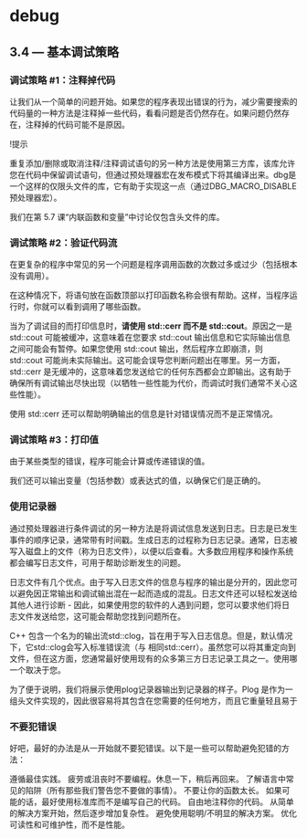 # debug

## 3.4 — 基本调试策略

### 调试策略 #1：注释掉代码

让我们从一个简单的问题开始。如果您的程序表现出错误的行为，减少需要搜索的代码量的一种方法是注释掉一些代码，看看问题是否仍然存在。如果问题仍然存在，注释掉的代码可能不是原因。


!提示

重复添加/删除或取消注释/注释调试语句的另一种方法是使用第三方库，该库允许您在代码中保留调试语句，但通过预处理器宏在发布模式下将其编译出来。dbg是一个这样的仅限头文件的库，它有助于实现这一点（通过DBG_MACRO_DISABLE预处理器宏）。

我们在第 5.7 课“内联函数和变量”中讨论仅包含头文件的库。

### 调试策略 #2：验证代码流

在更复杂的程序中常见的另一个问题是程序调用函数的次数过多或过少（包括根本没有调用）。

在这种情况下，将语句放在函数顶部以打印函数名称会很有帮助。这样，当程序运行时，你就可以看到调用了哪些函数。

当为了调试目的而打印信息时，**请使用 std::cerr 而不是 std::cout**。原因之一是 std::cout 可能被缓冲，这意味着在您要求 std::cout 输出信息和它实际输出信息之间可能会有暂停。如果您使用 std::cout 输出，然后程序立即崩溃，则 std::cout 可能尚未实际输出。这可能会误导您判断问题出在哪里。另一方面，std::cerr 是无缓冲的，这意味着您发送给它的任何东西都会立即输出。这有助于确保所有调试输出尽快出现（以牺牲一些性能为代价，而调试时我们通常不关心这些性能）。

使用 std::cerr 还可以帮助明确输出的信息是针对错误情况而不是正常情况。

### 调试策略 #3：打印值

由于某些类型的错误，程序可能会计算或传递错误的值。

我们还可以输出变量（包括参数）或表达式的值，以确保它们是正确的。

### 使用记录器

通过预处理器进行条件调试的另一种方法是将调试信息发送到日志。日志是已发生事件的顺序记录，通常带有时间戳。生成日志的过程称为日志记录。通常，日志被写入磁盘上的文件（称为日志文件），以便以后查看。大多数应用程序和操作系统都会编写日志文件，可用于帮助诊断发生的问题。

日志文件有几个优点。由于写入日志文件的信息与程序的输出是分开的，因此您可以避免因正常输出和调试输出混在一起而造成的混乱。日志文件还可以轻松发送给其他人进行诊断 - 因此，如果使用您的软件的人遇到问题，您可以要求他们将日志文件发送给您，这可能会帮助您找到问题所在。

C++ 包含一个名为的输出流std::clog，旨在用于写入日志信息。但是，默认情况下，它std::clog会写入标准错误流（与 相同std::cerr）。虽然您可以将其重定向到文件，但在这方面，您通常最好使用现有的众多第三方日志记录工具之一。使用哪一个取决于您。

为了便于说明，我们将展示使用plog记录器输出到记录器的样子。Plog 是作为一组头文件实现的，因此很容易将其包含在您需要的任何地方，而且它重量轻且易于

### 不要犯错误

好吧，最好的办法是从一开始就不要犯错误。以下是一些可以帮助避免犯错的方法：

遵循最佳实践。
疲劳或沮丧时不要编程。休息一下，稍后再回来。
了解语言中常见的陷阱（所有那些我们警告您不要做的事情）。
不要让你的函数太长。
如果可能的话，最好使用标准库而不是编写自己的代码。
自由地注释你的代码。
从简单的解决方案开始，然后逐步增加复杂性。
避免使用聪明/不明显的解决方案。
优化可读性和可维护性，而不是性能。